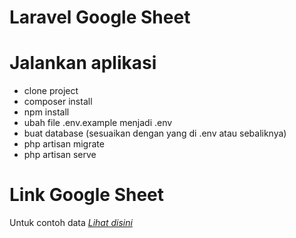 <h1> Laravel Google Sheet </h1>

# Jalankan aplikasi
- clone project
- composer install
- npm install
- ubah file .env.example menjadi .env
- buat database (sesuaikan dengan yang di .env atau sebaliknya)
- php artisan migrate
- php artisan serve

# Link Google Sheet
Untuk contoh data <a href="https://docs.google.com/spreadsheets/d/1OavABmoxdAwPSueiaM1ub6tZP9PhMmD0XWSveSuWmw8/edit?gid=0#gid=0"><i> Lihat disini</i></a>

